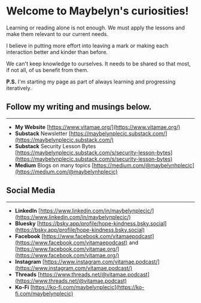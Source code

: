 # Welcome to Maybelyn's curiosities!

Learning or reading alone is not enough. We must apply the lessons and make them relevant to our current needs.

I believe in putting more effort into leaving a mark or making each interaction better and kinder than before.

We can't keep knowledge to ourselves. It needs to be shared so that most, if not all, of us benefit from them. 

**P.S.** I'm starting my page as part of always learning and progressing iteratively.

## Follow my writing and musings below.
---
- **My Website** [https://www.vitamae.org/](https://www.vitamae.org/)
- **Substack** Newsletter [https://maybelynplecic.substack.com/](https://maybelynplecic.substack.com/)
- **Substack** Security Lesson Bytes [https://maybelynplecic.substack.com/s/security-lesson-bytes](https://maybelynplecic.substack.com/s/security-lesson-bytes)
- **Medium** Blogs on many topics [https://medium.com/@maybelynhplecic](https://medium.com/@maybelynhplecic)

## Social Media
---
- **LinkedIn** [https://www.linkedin.com/in/maybelynplecic/](https://www.linkedin.com/in/maybelynplecic/)
- **Bluesky** [https://bsky.app/profile/hope-kindness.bsky.social](https://bsky.app/profile/hope-kindness.bsky.social)
- **Facebook** [https://www.facebook.com/vitamaepodcast](https://www.facebook.com/vitamaepodcast) and [https://www.facebook.com/vitamae.org/](https://www.facebook.com/vitamae.org/)
- **Instagram** [https://www.instagram.com/vitamae.podcast/](https://www.instagram.com/vitamae.podcast/)
- **Threads** [https://www.threads.net/@vitamae.podcast](https://www.threads.net/@vitamae.podcast)
- **Ko-Fi** [https://ko-fi.com/maybelynplecic](https://ko-fi.com/maybelynplecic)

